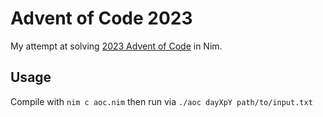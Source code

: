 # Advent of Code 2023

My attempt at solving [2023 Advent of Code](https://adventofcode.com/2023) in Nim.

## Usage

Compile with `nim c aoc.nim` then run via `./aoc dayXpY path/to/input.txt`
